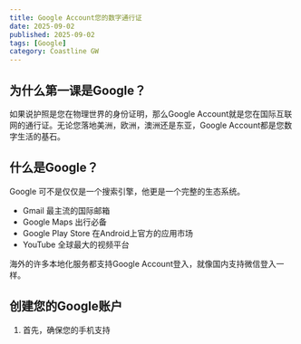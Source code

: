 ```yaml
---
title: Google Account您的数字通行证
date: 2025-09-02
published: 2025-09-02
tags: [Google]
category: Coastline GW
---
```

## 为什么第一课是Google？
如果说护照是您在物理世界的身份证明，那么Google Account就是您在国际互联网的通行证。无论您落地美洲，欧洲，澳洲还是东亚，Google Account都是您数字生活的基石。

## 什么是Google？
Google 可不是仅仅是一个搜索引擎，他更是一个完整的生态系统。
- Gmail 最主流的国际邮箱
- Google Maps 出行必备
- Google Play Store 在Android上官方的应用市场
- YouTube 全球最大的视频平台

海外的许多本地化服务都支持Google Account登入，就像国内支持微信登入一样。

## 创建您的Google账户
1. 首先，确保您的手机支持